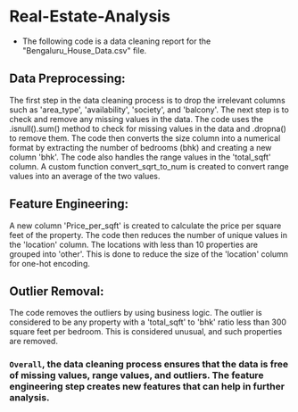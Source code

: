 # Real-Estate-Analysis

- The following code is a data cleaning report for the "Bengaluru_House_Data.csv" file.

## Data Preprocessing:
The first step in the data cleaning process is to drop the irrelevant columns such as 'area_type', 'availability', 'society', and 'balcony'.
The next step is to check and remove any missing values in the data. The code uses the .isnull().sum() method to check for missing values in the data and .dropna() to remove them.
The code then converts the size column into a numerical format by extracting the number of bedrooms (bhk) and creating a new column 'bhk'.
The code also handles the range values in the 'total_sqft' column. A custom function convert_sqrt_to_num is created to convert range values into an average of the two values.
## Feature Engineering:
A new column 'Price_per_sqft' is created to calculate the price per square feet of the property.
The code then reduces the number of unique values in the 'location' column. The locations with less than 10 properties are grouped into 'other'. This is done to reduce the size of the 'location' column for one-hot encoding.
## Outlier Removal:
The code removes the outliers by using business logic. The outlier is considered to be any property with a 'total_sqft' to 'bhk' ratio less than 300 square feet per bedroom. This is considered unusual, and such properties are removed.

### `Overall`, the data cleaning process ensures that the data is free of missing values, range values, and outliers. The feature engineering step creates new features that can help in further analysis.
